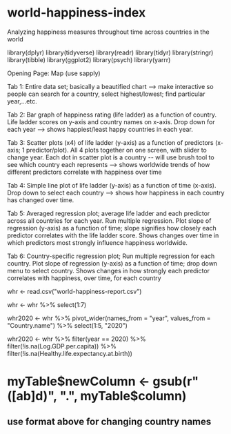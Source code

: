 # world-happiness-index

Analyzing happiness measures throughout time across countries in the world

library(dplyr)
library(tidyverse)
library(readr)
library(tidyr)
library(stringr)
library(tibble)
library(ggplot2)
library(psych)
library(yarrr)


Opening Page: Map (use sapply)

Tab 1: Entire data set; basically a beautified chart --> make interactive so people can search for a country, select highest/lowest; find particular year,...etc.

Tab 2: Bar graph of happiness rating (life ladder) as a function of country. Life ladder scores on y-axis and country names on x-axis. Drop down for each year --> shows happiest/least happy countries in each year.

Tab 3: Scatter plots (x4) of life ladder (y-axis) as a function of predictors (x-axis; 1 predictor/plot). All 4 plots together on one screen, with slider to change year. Each dot in scatter plot is a country -- will use brush tool to see which country each represents --> shows worldwide trends of how different predictors correlate with happiness over time

Tab 4: Simple line plot of life ladder (y-axis) as a function of time (x-axis). Drop down to select each country --> shows how happiness in each country has changed over time.

Tab 5: Averaged regression plot; average life ladder and each predictor across all countries for each year. Run multiple regression. Plot slope of regression (y-axis) as a function of time; slope signifies how closely each predictor correlates with the life ladder score. Shows changes over time in which predictors most strongly influence happiness worldwide.

Tab 6: Country-specific regression plot; Run multiple regression for each country. Plot slope of regression (y-axis) as a function of time; drop down menu to select country. Shows changes in how strongly each predictor correlates with happiness, over time, for each country

whr <- read.csv("world-happiness-report.csv")

whr <- whr %>%
  select(1:7)

whr2020 <- whr %>%
  pivot_wider(names_from = "year", values_from = "Country.name") %>%
  select(1:5, "2020")

whr2020 <- whr %>%
  filter(year == 2020) %>%
  filter(!is.na(Log.GDP.per.capita)) %>%
  filter(!is.na(Healthy.life.expectancy.at.birth))
  

# myTable$newColumn <- gsub(r"([ab]d)", ".", myTable$column)
## use format above for changing country names 


